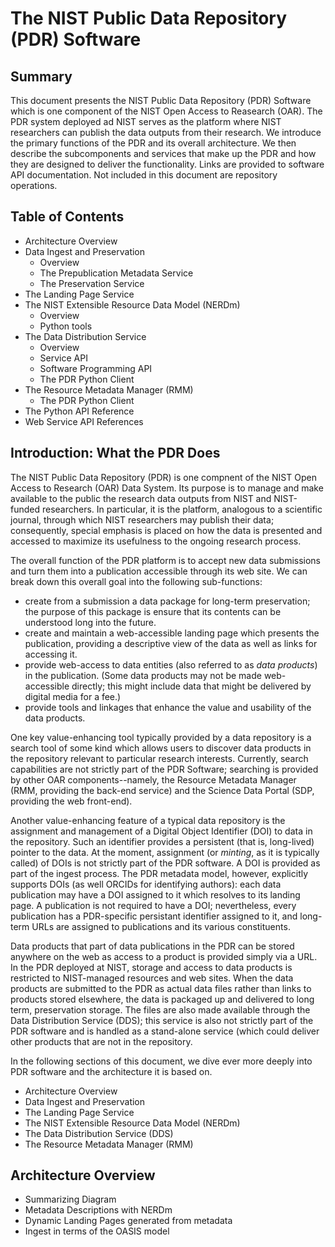 # The NIST Public Data Repository (PDR) Software

## Summary

This document presents the NIST Public Data Repository (PDR) Software which is
one component of the NIST Open Access to Reasearch (OAR).  The PDR system
deployed ad NIST serves as the platform where NIST researchers can publish 
the data outputs from their research.  We introduce the primary functions of
the PDR and its overall architecture.  We then describe the subcomponents and
services that make up the PDR and how they are designed to deliver the
functionality.  Links are provided to software API documentation.  Not included
in this document are repository operations.

## Table of Contents

* Architecture Overview
* Data Ingest and Preservation
  * Overview
  * The Prepublication Metadata Service
  * The Preservation Service
* The Landing Page Service
* The NIST Extensible Resource Data Model (NERDm)
  * Overview
  * Python tools
* The Data Distribution Service
  * Overview
  * Service API
  * Software Programming API
  * The PDR Python Client 
* The Resource Metadata Manager (RMM)
  * The PDR Python Client
* The Python API Reference
* Web Service API References

## Introduction:  What the PDR Does

The NIST Public Data Repository (PDR) is one compnent of the NIST Open Access
to Research (OAR) Data System.  Its purpose is to manage and make available to
the public the research data outputs from NIST and NIST-funded researchers.  In
particular, it is the platform, analogous to a scientific journal, through
which NIST researchers may publish their data; consequently, special emphasis
is placed on how the data is presented and accessed to maximize its usefulness
to the ongoing research process.

The overall function of the PDR platform is to accept new data submissions and
turn them into a publication accessible through its web site.  We can break
down this overall goal into the following sub-functions:
* create from a submission a data package for long-term preservation; the
purpose of this package is ensure that its contents can be understood long into
the future.  
* create and maintain a web-accessible landing page which presents the
publication, providing a descriptive view of the data as well as links for
accessing it.
* provide web-access to data entities (also referred to as _data products_) in
the publication.  (Some data products may not be made web-accessible directly;
this might include data that might be delivered by digital media for a fee.)
* provide tools and linkages that enhance the value and usability of the data
products. 

One key value-enhancing tool typically provided by a data repository is a
search tool of some kind which allows users to discover data products in the
repository relevant to particular research interests.  Currently, search
capabilities are not strictly part of the PDR Software; searching is provided
by other OAR components--namely, the Resource Metadata Manager (RMM, providing
the back-end service) and the Science Data Portal (SDP, providing the web
front-end).  

Another value-enhancing feature of a typical data repository is the assignment
and management of a Digital Object Identifier (DOI) to data in the repository.
Such an identifier provides a persistent (that is, long-lived) pointer to the
data.  At the moment, assignment (or _minting_, as it is typically called) of
DOIs is not strictly part of the PDR software.  A DOI is provided as part of
the ingest process.  The PDR metadata model, however, explicitly supports DOIs
(as well ORCIDs for identifying authors): each data publication may have a DOI
assigned to it which resolves to its landing page.  A publication is not
required to have a DOI; nevertheless, every publication has a PDR-specific
persistant identifier assigned to it, and long-term URLs are assigned to
publications and its various constituents.  

Data products that part of data publications in the PDR can be stored anywhere
on the web as access to a product is provided simply via a URL.  In the PDR
deployed at NIST, storage and access to data products is restricted to
NIST-managed resources and web sites.  When the data products are submitted to
the PDR as actual data files rather than links to products stored elsewhere,
the data is packaged up and delivered to long term, preservation storage.  The
files are also made available through the Data Distribution Service (DDS); this
service is also not strictly part of the PDR software and is handled as a
stand-alone service (which could deliver other products that are not in the
repository.  

In the following sections of this document, we dive ever more deeply into PDR
software and the architecture it is based on.  
* Architecture Overview
* Data Ingest and Preservation
* The Landing Page Service
* The NIST Extensible Resource Data Model (NERDm)
* The Data Distribution Service (DDS)
* The Resource Metadata Manager (RMM)

## Architecture Overview

* Summarizing Diagram 
* Metadata Descriptions with NERDm
* Dynamic Landing Pages generated from metadata
* Ingest in terms of the OASIS model



